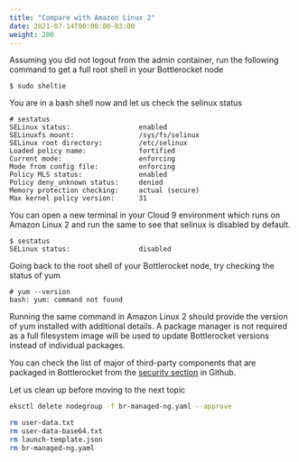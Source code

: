 ```yaml
---
title: "Compare with Amazon Linux 2"
date: 2021-07-14T00:00:00-03:00
weight: 200
---
```


Assuming you did not logout from the admin container, run the following command to get a full root shell in your Bottlerocket node

```
$ sudo sheltie
```

You are in a bash shell now and let us check the selinux status

```
# sestatus
SELinux status:                 enabled
SELinuxfs mount:                /sys/fs/selinux
SELinux root directory:         /etc/selinux
Loaded policy name:             fortified
Current mode:                   enforcing
Mode from config file:          enforcing
Policy MLS status:              enabled
Policy deny_unknown status:     denied
Memory protection checking:     actual (secure)
Max kernel policy version:      31
```

You can open a new terminal in your Cloud 9 environment which runs on Amazon Linux 2 and run the same to see that selinux is disabled by default.

```
$ sestatus 
SELinux status:                 disabled
```

Going back to the root shell of your Bottlerocket node, try checking the status of yum

```
# yum --version
bash: yum: command not found
```

Running the same command in Amazon Linux 2 should provide the version of yum installed with additional details. A package manager is not required as a full filesystem image will be used to update Bottlerocket versions instead of individual packages.

You can check the list of major of third-party components that are packaged in Bottlerocket from the [security section](https://github.com/bottlerocket-os/bottlerocket#security) in Github.

Let us clean up before moving to the next topic

```bash
eksctl delete nodegroup -f br-managed-ng.yaml --approve

rm user-data.txt
rm user-data-base64.txt
rm launch-template.json
rm br-managed-ng.yaml
```